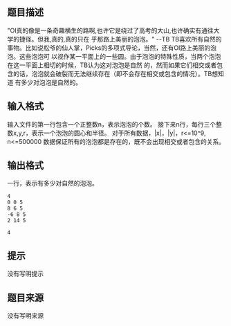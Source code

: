 


## 题目描述
"OI真的像是一条奇趣横生的路啊,也许它是绕过了高考的大山,也许确实有通往大学的捷径。但我,真的,真的只在
乎那路上美丽的泡泡。"
--TB
TB喜欢所有自然的事物。比如说松爷的仙人掌，Picks的多项式导论，当然，还有OI路上美丽的泡泡。这些泡泡可
以视作某一平面上的一些圆。由于泡泡的特殊性质，当两个泡泡在这一平面上相切的时候，TB认为这对泡泡是自然
的，然而如果它们相交或者包含的话，泡泡就会破裂而无法继续存在（即不会存在相交或包含的情况）。TB想知道
有多少对泡泡是自然的。
## 输入格式
输入文件的第一行包含一个正整数n，表示泡泡的个数。
接下来n行，每行三个整数x,y,r，表示一个泡泡的圆心和半径。
对于所有数据，|x|，|y|，r<=10^9, n<=500000
数据保证所有的泡泡都是存在的，既不会出现相交或者包含的关系。
## 输出格式
一行，表示有多少对自然的泡泡。

```input1
4
0 0 5
8 6 5
-6 8 5
2 14 5

```
```output1
4
```

## 提示
没有写明提示
## 题目来源
没有写明来源


